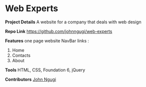 # Web Experts

**Project Details** A website for a company that deals with web design

**Repo Link**
https://github.com/johnngugi/web-experts


**Features** one page website NavBar links :  
1. Home  
2. Contacts  
3. About

**Tools** HTML, CSS, Foundation 6, jQuery

**Contributors** [John Ngugi](https://github.com/johnngugi)
